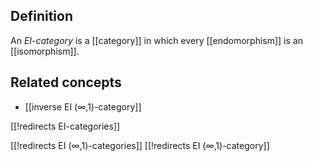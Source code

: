
## Definition

An _EI-category_ is a [[category]] in which every [[endomorphism]] is an [[isomorphism]].

## Related concepts

* [[inverse EI (∞,1)-category]]

[[!redirects EI-categories]]

[[!redirects EI (∞,1)-categories]]
[[!redirects EI (∞,1)-category]]


